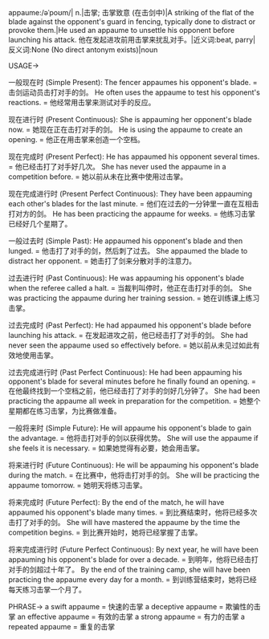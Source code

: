 appaume:/əˈpoʊm/| n.|击掌; 击掌致意 (在击剑中)|A striking of the flat of the blade against the opponent's guard in fencing, typically done to distract or provoke them.|He used an appaume to unsettle his opponent before launching his attack. 他在发起进攻前用击掌来扰乱对手。|近义词:beat, parry|反义词:None (No direct antonym exists)|noun

USAGE->

一般现在时 (Simple Present):
The fencer appaumes his opponent's blade. = 击剑运动员击打对手的剑。
He often uses the appaume to test his opponent's reactions. = 他经常用击掌来测试对手的反应。

现在进行时 (Present Continuous):
She is appauming her opponent's blade now. = 她现在正在击打对手的剑。
He is using the appaume to create an opening. = 他正在用击掌来创造一个空档。

现在完成时 (Present Perfect):
He has appaumed his opponent several times. = 他已经击打了对手好几次。
She has never used the appaume in a competition before. = 她以前从未在比赛中使用过击掌。

现在完成进行时 (Present Perfect Continuous):
They have been appauming each other's blades for the last minute. = 他们在过去的一分钟里一直在互相击打对方的剑。
He has been practicing the appaume for weeks. = 他练习击掌已经好几个星期了。

一般过去时 (Simple Past):
He appaumed his opponent's blade and then lunged. = 他击打了对手的剑，然后刺了过去。
She appaumed the blade to distract her opponent. = 她击打了剑来分散对手的注意力。

过去进行时 (Past Continuous):
He was appauming his opponent's blade when the referee called a halt. = 当裁判叫停时，他正在击打对手的剑。
She was practicing the appaume during her training session. = 她在训练课上练习击掌。

过去完成时 (Past Perfect):
He had appaumed his opponent's blade before launching his attack. = 在发起进攻之前，他已经击打了对手的剑。
She had never seen the appaume used so effectively before. = 她以前从未见过如此有效地使用击掌。

过去完成进行时 (Past Perfect Continuous):
He had been appauming his opponent's blade for several minutes before he finally found an opening. = 在他最终找到一个空档之前，他已经击打了对手的剑好几分钟了。
She had been practicing the appaume all week in preparation for the competition. = 她整个星期都在练习击掌，为比赛做准备。

一般将来时 (Simple Future):
He will appaume his opponent's blade to gain the advantage. = 他将击打对手的剑以获得优势。
She will use the appaume if she feels it is necessary. = 如果她觉得有必要，她会用击掌。

将来进行时 (Future Continuous):
He will be appauming his opponent's blade during the match. = 在比赛中，他将击打对手的剑。
She will be practicing the appaume tomorrow. = 她明天将练习击掌。

将来完成时 (Future Perfect):
By the end of the match, he will have appaumed his opponent's blade many times. = 到比赛结束时，他将已经多次击打了对手的剑。
She will have mastered the appaume by the time the competition begins. = 到比赛开始时，她将已经掌握了击掌。

将来完成进行时 (Future Perfect Continuous):
By next year, he will have been appauming his opponent's blade for over a decade. = 到明年，他将已经击打对手的剑超过十年了。
By the end of the training camp, she will have been practicing the appaume every day for a month. = 到训练营结束时，她将已经每天练习击掌一个月了。


PHRASE->
a swift appaume = 快速的击掌
a deceptive appaume = 欺骗性的击掌
an effective appaume = 有效的击掌
a strong appaume = 有力的击掌
a repeated appaume = 重复的击掌
